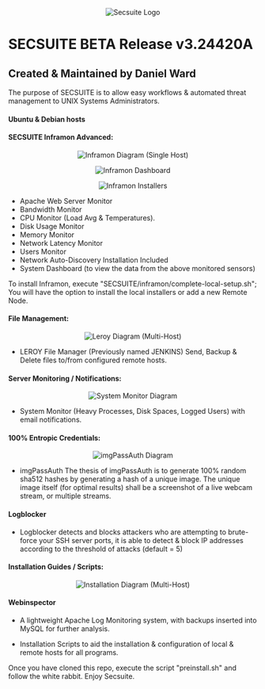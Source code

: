 <p align="center">
<img src="http://securitechsystems.ca/img/secsuite-github.png" title="Secsuite Logo">
</p>  

# SECSUITE BETA Release v3.24420A

## Created & Maintained by Daniel Ward
The purpose of SECSUITE is to allow easy workflows & automated threat management to UNIX Systems Administrators.

#### Ubuntu & Debian hosts

#### SECSUITE Inframon Advanced:
<p align="center">
<img src="https://secsuite.net/images/inframon.JPG" title="Inframon Diagram (Single Host)">
</p>

<p align="center">
<img src="https://secsuite.net/images/inframondashboard.JPG" title="Inframon Dashboard">
</p>

<p align="center">
<img src="https://secsuite.net/images/inframoninstallers.png" title="Inframon Installers">
</p>  

- Apache Web Server Monitor
- Bandwidth Monitor
- CPU Monitor (Load Avg & Temperatures).
- Disk Usage Monitor
- Memory Monitor
- Network Latency Monitor
- Users Monitor
- Network Auto-Discovery Installation Included
- System Dashboard (to view the data from the above monitored sensors)

To install Inframon, execute "SECSUITE/inframon/complete-local-setup.sh"; You will have the option to install the local installers or add a new Remote Node.

#### File Management:
<p align="center">
<img src="https://secsuite.net/images/leroy.JPG" title="Leroy Diagram (Multi-Host)">
</p>

- LEROY File Manager (Previously named JENKINS) Send, Backup & Delete files to/from configured remote hosts.
#### Server Monitoring / Notifications:
<p align="center">
<img src="https://secsuite.net/images/system_monitor.JPG" title="System Monitor Diagram">
</p>  

- System Monitor (Heavy Processes, Disk Spaces, Logged Users) with email notifications.
#### 100% Entropic Credentials:
<p align="center">
<img src="https://secsuite.net/images/imgpassauth.JPG" title="imgPassAuth Diagram">
</p>  

- imgPassAuth The thesis of imgPassAuth is to generate 100% random sha512 hashes by generating a hash of a unique image. The unique image itself (for optimal results) shall be a screenshot of a live webcam stream, or multiple streams.
#### Logblocker
- Logblocker detects and blocks attackers who are attempting to brute-force your SSH server ports, it is able to detect & block IP addresses according to the threshold of attacks (default = 5)
#### Installation Guides / Scripts:
<p align="center">
<img src="https://secsuite.net/images/auto-discovery-network-install.png" title="Installation Diagram (Multi-Host)">
</p>  

#### Webinspector  
- A lightweight Apache Log Monitoring system, with backups inserted into MySQL for further analysis.  



- Installation Scripts to aid the installation & configuration of local & remote hosts for all programs.

Once you have cloned this repo, execute the script "preinstall.sh" and follow the white rabbit. Enjoy Secsuite.
